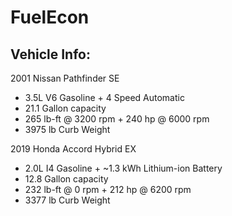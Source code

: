 # FuelEcon

## Vehicle Info: 
2001 Nissan Pathfinder SE
- 3.5L V6 Gasoline + 4 Speed Automatic
- 21.1 Gallon capacity
- 265 lb-ft @ 3200 rpm + 240 hp @ 6000 rpm
- 3975 lb Curb Weight

2019 Honda Accord Hybrid EX
- 2.0L I4 Gasoline + ~1.3 kWh Lithium-ion Battery
- 12.8 Gallon capacity
- 232 lb-ft @ 0 rpm + 212 hp @ 6200 rpm
- 3377 lb Curb Weight
